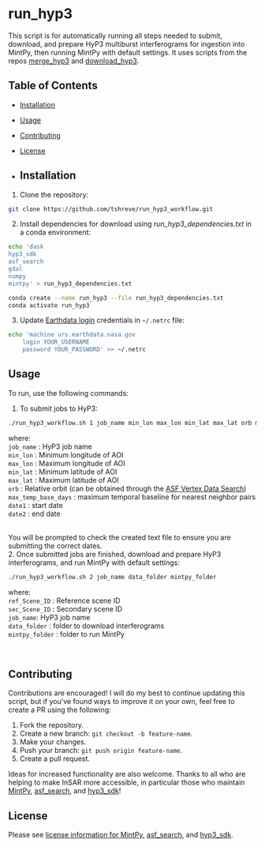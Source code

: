 # run_hyp3
This script is for automatically running all steps needed to submit, download, and prepare HyP3 multiburst interferograms for ingestion into MintPy, then running MintPy with default settings. It uses scripts from the repos [merge_hyp3](https://github.com/tshreve/merge_hyp3) and [download_hyp3](https://github.com/tshreve/download_hyp3).

## Table of Contents
- [Installation](#installation)
- [Usage](#usage)
- [Contributing](#contributing)
- [License](#license)

- ## Installation
1. Clone the repository:
```bash
git clone https://github.com/tshreve/run_hyp3_workflow.git
```

2. Install dependencies for download using *run_hyp3_dependencies.txt* in a conda environment:
```bash
echo 'dask
hyp3_sdk
asf_search
gdal
numpy
mintpy' > run_hyp3_dependencies.txt
 ```

```bash
conda create --name run_hyp3 --file run_hyp3_dependencies.txt
conda activate run_hyp3
 ```

 3. Update [Earthdata login](https://urs.earthdata.nasa.gov/home) credentials in ```~/.netrc``` file:
```bash
echo 'machine urs.earthdata.nasa.gov
    login YOUR_USERNAME
    password YOUR_PASSWORD' >> ~/.netrc
 ```
 

## Usage


To run, use the following commands:  <br>
1. To submit jobs to HyP3: <br>
```bash
./run_hyp3_workflow.sh 1 job_name min_lon max_lon min_lat max_lat orb max_temp_base_days date1 date2
```

where: <br>
```job_name``` : HyP3 job name <br>
```min_lon``` : Minimum longitude of AOI <br>
```max_lon``` : Maximum longitude of AOI <br>
```min_lat``` : Minimum latitude of AOI <br>
```max_lat``` : Maximum latitude of AOI <br>
```orb``` : Relative orbit (can be obtained through the [ASF Vertex Data Search](https://search.asf.alaska.edu/#/)) <br>
```max_temp_base_days``` : maximum temporal baseline for nearest neighbor pairs  <br>
```date1``` : start date  <br>
```date2``` : end date  <br>
 <br>

You will be prompted to check the created text file to ensure you are submitting the correct dates.
 <br>
2.  Once submitted jobs are finished, download and prepare HyP3 interferograms, and run MintPy with default settings:<br>
 ```bash
./run_hyp3_workflow.sh 2 job_name data_folder mintpy_folder
```

where: <br>
```ref_Scene_ID``` : Reference scene ID <br>
```sec_Scene_ID``` : Secondary scene ID   <br>
```job_name```: HyP3 job name <br>
```data_folder``` : folder to download interferograms <br>
```mintpy_folder``` : folder to run MintPy <br>

 <br>
 
## Contributing

Contributions are encouraged! I will do my best to continue updating this script, but if you've found ways to improve it on your own, feel free to create a PR using the following:

1. Fork the repository.
2. Create a new branch: `git checkout -b feature-name`.
3. Make your changes.
4. Push your branch: `git push origin feature-name`.
5. Create a pull request.

Ideas for increased functionality are also welcome. Thanks to all who are helping to make InSAR more accessible, in particular those who maintain [MintPy](https://github.com/insarlab/MintPy), [asf_search](https://github.com/asfadmin/Discovery-asf_search), and [hyp3_sdk](https://github.com/ASFHyP3/hyp3-sdk)!

## License
Please see [license information for MintPy](https://github.com/insarlab/MintPy?tab=License-1-ov-file), [asf_search](https://github.com/asfadmin/Discovery-asf_search?tab=BSD-3-Clause-1-ov-file), and [hyp3_sdk](https://github.com/ASFHyP3/hyp3-sdk?tab=BSD-3-Clause-1-ov-file).